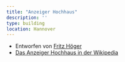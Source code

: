 ```yaml
---
title: "Anzeiger Hochhaus"
description: ''
type: building
location: Hannover
---
```


* Entworfen von [Fritz Höger](/tags/Fritz-Höger)
* [Das Anzeiger Hochhaus in der Wikipedia](https://de.wikipedia.org/wiki/Anzeiger-Hochhaus)
